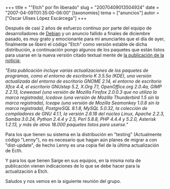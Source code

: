 +++
title = "&quot;Etch&quot; por fin liberado"
slug = "20070409013504924"
date = "2007-04-09T01:35:00-06:00"
[taxonomies]
tema = ["anuncios"]
autor = ["Oscar Ulises López Escárcega"]
+++


Después de casi 2 años de esfuerzo continuo por parte del equipo de
desarrolladores de [Debian](http://www.debian.org) y un anuncio fallido
a finales de diciembre pasado, es muy grato y emocionante para mí
anunciarles que el día de ayer, finalmente se liberó el código "Etch"
como versión estable de dicha distribución, a continuación pongo algunos
de los paquetes que están listos para usarse en la nueva versión citado
textual mente de [la publicación de la
noticia:](http://www.debian.org/News/2007/20070408)

<!-- more -->
*"Esta publicación incluye varias actualizaciones de los paquetes de
programas, como el entorno de escritorio K 3.5.5a (KDE), una versión
actualizada del entorno de escritorio GNOME 2.14, el entorno de
escritorio Xfce 4.4, el escritorio GNUstep 5.2, X.Org 7.1,
OpenOffice.org 2.0.4a, GIMP 2.2.13, Iceweasel (una versión de Mozilla
Firefox 2.0.0.3 que no utiliza la marca registrada), Icedove (una
versión de Mozilla Thunderbird 1.5 sin la marca registrada), Iceape (una
versión de Mozilla Seamonkey 1.0.8 sin la marca registrada), PostgreSQL
8.1.8, MySQL 5.0.32, la colección de compiladores de GNU 4.1.1, la
versión 2.6.18 del núcleo Linux, Apache 2.2.3, Samba 3.0.24, Python
2.4.4 y 2.5, Perl 5.8.8, PHP 4.4.4 y 5.2.0, Asterisk 1.2.13, y más de
otros 18.000 paquetes listos para usarse."*

Para los que tienen su sistema en la distribución en "testing"
(Actualmente código "Lenny"), no es necesario que hagan aún planes de
migrar a con "dist-update", de hecho Lenny es una copia fiel de la
última actualización de Ecth.

Y para los que tienen Sarge en sus equipos, en la misma nota de
publicación vienen indicaciones de lo que se debe hacer para la
actualización a Etch.

Saludos y nos vemos en la siguiente reunión del grupo.

